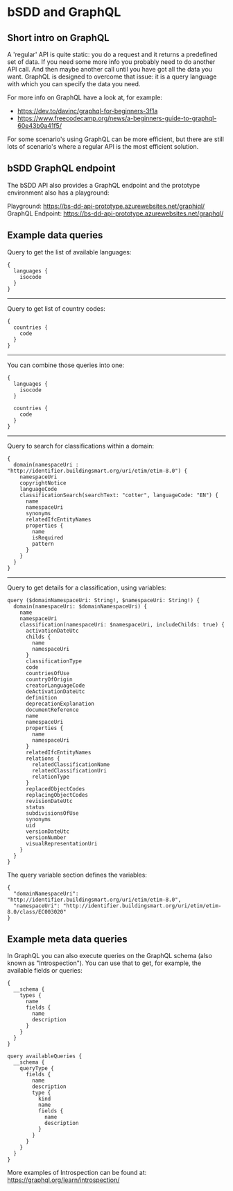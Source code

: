 # bSDD and GraphQL

## Short intro on GraphQL

A 'regular' API is quite static: you do a request and it returns a predefined set of data. If you need some more info you probably need to do another API call. And then maybe another call until you have got all the data you want. GraphQL is designed to overcome that issue: it is a query language with which you can specify the data you need.

For more info on GraphQL have a look at, for example:
- https://dev.to/davinc/graphql-for-beginners-3f1a
- https://www.freecodecamp.org/news/a-beginners-guide-to-graphql-60e43b0a41f5/

For some scenario's using GraphQL can be more efficient, but there are still lots of scenario's where a regular API is the most efficient solution.

## bSDD GraphQL endpoint

The bSDD API also provides a GraphQL endpoint and the prototype environment also has a playground:

Playground: https://bs-dd-api-prototype.azurewebsites.net/graphiql/
GraphQL Endpoint: https://bs-dd-api-prototype.azurewebsites.net/graphql/

## Example data queries

Query to get the list of available languages:
```
{
  languages {
    isocode
  }
}
```
----

Query to get list of country codes:
```
{
  countries {
    code
  }
}
```
----

You can combine those queries into one:
```
{
  languages {
    isocode
  }

  countries {
    code
  }
}
```
----

Query to search for classifications within a domain:
```
{
  domain(namespaceUri : "http://identifier.buildingsmart.org/uri/etim/etim-8.0") {
    namespaceUri
    copyrightNotice
    languageCode
    classificationSearch(searchText: "cotter", languageCode: "EN") {
      name
      namespaceUri
      synonyms
      relatedIfcEntityNames
      properties {
        name
        isRequired
        pattern
      }
    }
  }
}
```
----

Query to get details for a classification, using variables:
```
query ($domainNamespaceUri: String!, $namespaceUri: String!) {
  domain(namespaceUri: $domainNamespaceUri) {
    name
    namespaceUri
    classification(namespaceUri: $namespaceUri, includeChilds: true) {
      activationDateUtc
      childs {
        name
        namespaceUri
      }
      classificationType
      code
      countriesOfUse
      countryOfOrigin
      creatorLanguageCode
      deActivationDateUtc
      definition
      deprecationExplanation
      documentReference
      name
      namespaceUri
      properties {
        name
        namespaceUri
      }
      relatedIfcEntityNames
      relations {
        relatedClassificationName
        relatedClassificationUri
        relationType
      }
      replacedObjectCodes
      replacingObjectCodes
      revisionDateUtc
      status
      subdivisionsOfUse
      synonyms
      uid
      versionDateUtc
      versionNumber
      visualRepresentationUri
    }
  }
}
```
The query variable section defines the variables:
```
{
  "domainNamespaceUri": "http://identifier.buildingsmart.org/uri/etim/etim-8.0",
  "namespaceUri": "http://identifier.buildingsmart.org/uri/etim/etim-8.0/class/EC003020"
}
```
## Example meta data queries

In GraphQL you can also execute queries on the GraphQL schema (also known as "Introspection"). You can use that to get, for example, the available fields or queries:
```
{
  __schema {
    types {
      name
      fields {
        name
        description
      }
    }
  }
}

query availableQueries {
  __schema {
    queryType {
      fields {
        name
        description
        type {
          kind
          name
          fields {
            name
            description
          }
        }
      }
    }
  }
}
```
More examples of Introspection can be found at: https://graphql.org/learn/introspection/